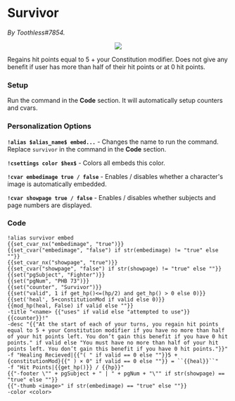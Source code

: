 # Survivor
*By Toothless#7854.*

<p align="center">
  <img src="https://i.imgur.com/mcYvM42.png"/>
</p>

Regains hit points equal to 5 + your Constitution modifier. Does not give any benefit if user has more than half of their hit points or at 0 hit points.

### Setup
Run the command in the **Code** section. It will automatically setup counters and cvars.

### Personalization Options

**``!alias $alias_name$ embed...``** - Changes the name to run the command. Replace ``survivor`` in the command in the **Code** section.

**``!csettings color $hex$``** - Colors all embeds this color.

**``!cvar embedimage true / false``** - Enables / disables whether a character's image is automatically embedded.

**``!cvar showpage true / false``** - Enables / disables whether subjects and page numbers are displayed.

### Code
```GN
!alias survivor embed 
{{set_cvar_nx("embedimage", "true")}}
{{set_cvar("embedimage", "false") if str(embedimage) != "true" else ""}}
{{set_cvar_nx("showpage", "true")}}
{{set_cvar("showpage", "false") if str(showpage) != "true" else ""}}
{{set("pgSubject", "Fighter")}}
{{set("pgNum", "PHB 73")}}
{{set("counter", "Survivor")}}
{{set("valid", 1 if get_hp()<=(hp/2) and get_hp() > 0 else 0)}}
{{set('heal', 5+constitutionMod if valid else 0)}}
{{mod_hp(heal, False) if valid else ""}} 
-title "<name> {{"uses" if valid else "attempted to use"}} {{counter}}!"
-desc "{{"At the start of each of your turns, you regain hit points equal to 5 + your Constitution modifier if you have no more than half of your hit points left. You don’t gain this benefit if you have 0 hit points." if valid else "You must have no more than half of your hit points left. You don’t gain this benefit if you have 0 hit points."}}"
-f "Healing Recieved|{{"( " if valid == 0 else ""}}5 + {constitutionMod}{{" ) × 0" if valid == 0 else ""}} = ``{{heal}}``" 
-f "Hit Points|{{get_hp()}} / {{hp}}" 
{{"-footer \"" + pgSubject + " | " + pgNum + "\"" if str(showpage) == "true" else ""}}
{{"-thumb <image>" if str(embedimage) == "true" else ""}}
-color <color>
```
